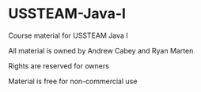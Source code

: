 # USSTEAM-Java-I
Course material for USSTEAM Java I

All material is owned by Andrew Cabey and Ryan Marten

Rights are reserved for owners

Material is free for non-commercial use
